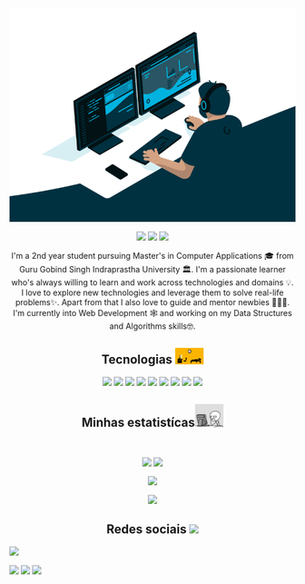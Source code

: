 <p align="center">
 
</p align="center">
<img src="https://github.com/CR10L02k/imagens/blob/main/code.png.gif" />

<p align="center">
 
 <img src="https://badges.pufler.dev/visits/CR10L02k/CR10L02k"/> 
 <!-- <img src="https://badges.pufler.dev/years/CR10L02k"/> -->
 <img src="https://badges.pufler.dev/repos/CR10L02k"/>
 <img src="https://badges.pufler.dev/commits/monthly/CR10L02k" />

</p>

<p align="center">
  I'm a 2nd year student pursuing Master's in Computer Applications 🎓 from Guru Gobind Singh Indraprastha University 🏛. I'm a passionate learner who's always willing       to learn and work across technologies and domains 💡. I love to explore new technologies and leverage them to solve real-life problems✨. Apart from that I also love to guide and mentor newbies 👨🏻‍💻. I'm currently into Web Development 🕸️ and working on my Data Structures and Algorithms skills🤓.
</p>  

<h2 align="center">Tecnologias <img src="https://github.com/CR10L02k/imagens/blob/main/fim-de-semana.gif" width="50"></h2>

<p align="center">
<img src="https://img.shields.io/badge/-java-E34A86?style=flat-square&logo=java"/>
<img src="https://img.shields.io/badge/-HTML5-E34F26?style=flat-square&logo=html5&logoColor=white"/>
<img src="https://img.shields.io/badge/-CSS3-1572B6?style=flat-square&logo=css3"/>
<!--<img src="https://img.shields.io/badge/-Bootstrap-563D7C?style=flat-square&logo=bootstrap"/>-->
<img src="https://img.shields.io/badge/-JavaScript-black?style=flat-square&logo=javascript"/>
<img src="https://img.shields.io/badge/-React-black?style=flat-square&logo=react"/>
<img src="https://img.shields.io/badge/-My-black?style=flat-square&logo=mongodb"/>
<img src="https://img.shields.io/badge/-MySQL-black?style=flat-square&logo=mysql"/>
<img src="https://img.shields.io/badge/-Git-black?style=flat-square&logo=git"/>
<img src="https://img.shields.io/badge/-GitHub-black?style=flat-square&logo=github"/>
</p>


<h2 align="center">
  Minhas estatistícas<img src="https://github.com/CR10L02k/imagens/blob/main/start.gif" width="50">
</h2>
 
<br>

<p align = "center">
  <img  src = "https://github-readme-stats.vercel.app/api?username=CR10L02k&show_icons=true&theme=nord&line_height=27">
  <img src = "https://github-readme-stats.vercel.app/api/top-langs/?username=CR10L02k&layout=compact&langs_count=16&theme=nord">
</p>

<p align = "center">
 <img  src="https://github-readme-streak-stats.herokuapp.com/?user=CR10L02k&show_icons=true&locale=en&layout=compact&theme=nord&line_height=0" />
</p> 

<p align = "center">
 <img src="https://activity-graph.herokuapp.com/graph?username=CR10L02k&theme=nord">
</p> 

<h2 align="center">Redes sociais <img src="https://media0.giphy.com/media/jqNPzdTTxQfOgOqpO4/source.gif" width="50"></h2>

<p align="center">
  
<a href="https://www.instagram.com/_victorvieira2k/" target="_blank"><img src="https://img.shields.io/badge/-Instagram-%23E4405F?style=for-the-badge&logo=instagram&logoColor=white" target="_blank"></a> 

<img src="https://img.shields.io/badge/-José Victor Vieira-c14438?style=flat-square&logo=Gmail&logoColor=white&link=mailto:contato.josevictorvieira@gmail.com"/>
<img src="https://img.shields.io/badge/-José Victor Vieira-blue?style=flat-square&logo=Linkedin&logoColor=white&link=https://www.linkedin.com/in/josevictorvieira/"/>
<img src="https://img.shields.io/badge/-josevictor2k-blue?style=flat-square&logo=twitter&logoColor=white&link=https://twitter.com/josevictor2k"/>

</p>
